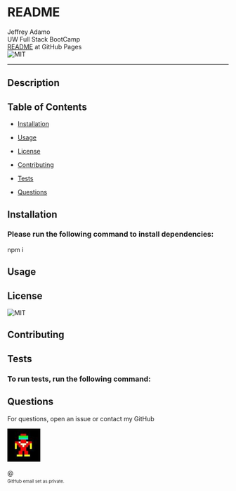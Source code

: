 # README

Jeffrey Adamo  
UW Full Stack BootCamp  
[README](#) at GitHub Pages  
![MIT](https://img.shields.io/badge/license-MIT-green)  
***

## Description



## Table of Contents

* [Installation](#installation)

* [Usage](#usage)

* [License](#license)

* [Contributing](#contributing)

* [Tests](#tests)

* [Questions](#questions)

## Installation

### Please run the following command to install dependencies:


npm i


## Usage



## License

![MIT](https://img.shields.io/badge/license-MIT-green)

## Contributing



## Tests

### To run tests, run the following command:





## Questions

For questions, open an issue or contact my GitHub  


<img src="./Assets/RobotRon.jpg" width="75">    

@ [](http://www.github.com/)  
<font size="1">GitHub email set as private.</font> 

 